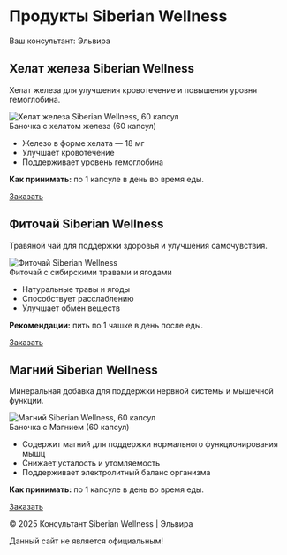 
<html lang="ru">
<head>
  <meta charset="UTF-8" />
  <meta name="viewport" content="width=device-width, initial-scale=1.0" />
 
  <h1>Продукты Siberian Wellness</h1>
  <p>Ваш консультант: Эльвира</p>

<div class="container">

  <!-- Iron bisglycinate -->
  <div class="product">
    <h2>Хелат железа Siberian Wellness</h2>
    <p>Хелат железа для улучшения кровотечение и повышения уровня гемоглобина.</p>
    <div class="image-container">
      <img src="https://static.siberianhealth.com/public/projects/shopen/images/50/_resize/501290_1e04a14d_fit_300_300.jpg" 
           alt="Хелат железа Siberian Wellness, 60 капсул" />
      <div class="caption">Баночка с хелатом железа (60 капсул)</div>
    </div>
    <ul>
      <li>Железо в форме хелата — 18 мг</li>
      <li>Улучшает кровотечение</li>
      <li>Поддерживает уровень гемоглобина</li>
    </ul>
    <p><strong>Как принимать:</strong> по 1 капсуле в день во время еды.</p>
    <a href="https://wa.me/996771927032?text=Здравствуйте,%20хочу%20заказать%20хелат%20железа" 
       target="_blank" class="btn">Заказать</a>
  </div>

  <!-- Herbal Tea -->
  <div class="product">
    <h2>Фиточай Siberian Wellness</h2>
    <p>Травяной чай для поддержки здоровья и улучшения самочувствия.</p>
    <div class="image-container">
      <img src="https://static.siberianhealth.com/public/projects/shopen/images/50/_resize/500586_sq_4f8e913a_fit_300_300.png" 
           alt="Фиточай Siberian Wellness" />
      <div class="caption">Фиточай с сибирскими травами и ягодами</div>
    </div>
    <ul>
      <li>Натуральные травы и ягоды</li>
      <li>Способствует расслаблению</li>
      <li>Улучшает обмен веществ</li>
    </ul>
    <p><strong>Рекомендации:</strong> пить по 1 чашке в день после еды.</p>
    <a href="https://wa.me/996771927032?text=Здравствуйте,%20хочу%20заказать%20Фиточай" 
       target="_blank" class="btn">Заказать</a>
  </div>

  <!-- Magnesium -->
  <div class="product">
    <h2>Магний Siberian Wellness</h2>
    <p>Минеральная добавка для поддержки нервной системы и мышечной функции.</p>
    <div class="image-container">
      <img src="https://static.siberianhealth.com/public/projects/shopen/images/50/500629_b968dfed.png" 
           alt="Магний Siberian Wellness, 60 капсул" />
      <div class="caption">Баночка с Магнием (60 капсул)</div>
    </div>
    <ul>
      <li>Содержит магний для поддержки нормального функционирования мышц</li>
      <li>Снижает усталость и утомляемость</li>
      <li>Поддерживает электролитный баланс организма</li>
    </ul>
    <p><strong>Как принимать:</strong> по 1 капсуле в день во время еды.</p>
    <a href="https://wa.me/996771927032?text=Здравствуйте,%20хочу%20заказать%20Магний" 
       target="_blank" class="btn">Заказать</a>
  </div>

</div>

<footer>
  <p>© 2025 Консультант Siberian Wellness | Эльвира</p>
  <p>Данный сайт не является официальным!</p>
</footer>

